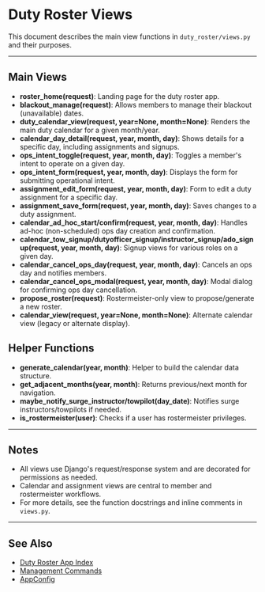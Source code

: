 # Duty Roster Views

This document describes the main view functions in `duty_roster/views.py` and their purposes.

---

## Main Views

- **roster_home(request)**: Landing page for the duty roster app.
- **blackout_manage(request)**: Allows members to manage their blackout (unavailable) dates.
- **duty_calendar_view(request, year=None, month=None)**: Renders the main duty calendar for a given month/year.
- **calendar_day_detail(request, year, month, day)**: Shows details for a specific day, including assignments and signups.
- **ops_intent_toggle(request, year, month, day)**: Toggles a member's intent to operate on a given day.
- **ops_intent_form(request, year, month, day)**: Displays the form for submitting operational intent.
- **assignment_edit_form(request, year, month, day)**: Form to edit a duty assignment for a specific day.
- **assignment_save_form(request, year, month, day)**: Saves changes to a duty assignment.
- **calendar_ad_hoc_start/confirm(request, year, month, day)**: Handles ad-hoc (non-scheduled) ops day creation and confirmation.
- **calendar_tow_signup/dutyofficer_signup/instructor_signup/ado_signup(request, year, month, day)**: Signup views for various roles on a given day.
- **calendar_cancel_ops_day(request, year, month, day)**: Cancels an ops day and notifies members.
- **calendar_cancel_ops_modal(request, year, month, day)**: Modal dialog for confirming ops day cancellation.
- **propose_roster(request)**: Rostermeister-only view to propose/generate a new roster.
- **calendar_view(request, year=None, month=None)**: Alternate calendar view (legacy or alternate display).

## Helper Functions

- **generate_calendar(year, month)**: Helper to build the calendar data structure.
- **get_adjacent_months(year, month)**: Returns previous/next month for navigation.
- **maybe_notify_surge_instructor/towpilot(day_date)**: Notifies surge instructors/towpilots if needed.
- **is_rostermeister(user)**: Checks if a user has rostermeister privileges.

---

## Notes
- All views use Django's request/response system and are decorated for permissions as needed.
- Calendar and assignment views are central to member and rostermeister workflows.
- For more details, see the function docstrings and inline comments in `views.py`.

---

## See Also
- [Duty Roster App Index](index.md)
- [Management Commands](management.md)
- [AppConfig](apps.md)
